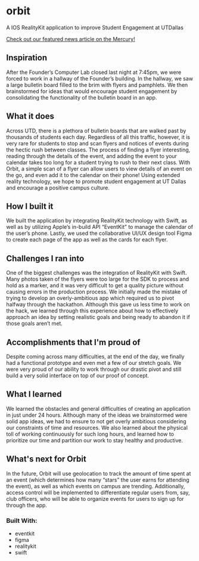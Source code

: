 # orbit
A IOS RealityKit application to improve Student Engagement at UTDallas

[Check out our featured news article on the Mercury!](https://utdmercury.com/student-app-helps-keep-track-of-utd-events/)

## Inspiration
After the Founder’s Computer Lab closed last night at 7:45pm, we were forced to work in a hallway of the Founder’s building. In the hallway, we saw a large bulletin board filled to the brim with flyers and pamphlets. We then brainstormed for ideas that would encourage student engagement by consolidating the functionality of the bulletin board in an app.

## What it does
Across UTD, there is a plethora of bulletin boards that are walked past by thousands of students each day. Regardless of all this traffic, however, it is very rare for students to stop and scan flyers and notices of events during the hectic rush between classes. The process of finding a flyer interesting, reading through the details of the event, and adding the event to your calendar takes too long for a student trying to rush to their next class. With Orbit, a simple scan of a flyer can allow users to view details of an event on the go, and even add it to the calendar on their phone! Using extended reality technology, we hope to promote student engagement at UT Dallas and encourage a positive campus culture.

## How I built it
We built the application by integrating RealityKit technology with Swift, as well as by utilizing Apple’s in-build API “EventKit” to manage the calendar of the user’s phone. Lastly, we used the collaborative UI/UX design tool Figma to create each page of the app as well as the cards for each flyer.

## Challenges I ran into
One of the biggest challenges was the integration of RealityKit with Swift. Many photos taken of the flyers were too large for the SDK to process and hold as a marker, and it was very difficult to get a quality picture without causing errors in the production process. We initially made the mistake of trying to develop an overly-ambitious app which required us to pivot halfway through the hackathon. Although this gave us less time to work on the hack, we learned through this experience about how to effectively approach an idea by setting realistic goals and being ready to abandon it if those goals aren’t met.

## Accomplishments that I'm proud of
Despite coming across many difficulties, at the end of the day, we finally had a functional prototype and even met a few of our stretch goals. We were very proud of our ability to work through our drastic pivot and still build a very solid interface on top of our proof of concept.

## What I learned
We learned the obstacles and general difficulties of creating an application in just under 24 hours. Although many of the ideas we brainstormed were solid app ideas, we had to ensure to not get overly ambitious considering our constraints of time and resources. We also learned about the physical toll of working continuously for such long hours, and learned how to prioritize our time and partition our work to stay healthy and productive.

## What's next for Orbit
In the future, Orbit will use geolocation to track the amount of time spent at an event (which determines how many “stars” the user earns for attending the event), as well as which events on campus are trending. Additionally, access control will be implemented to differentiate regular users from, say, club officers, who will be able to organize events for users to sign up for through the app.

### Built With:
- eventkit
- figma
- realitykit
- swift


